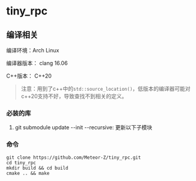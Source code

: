 # tiny_rpc

## 编译相关

编译环境：Arch Linux

编译器版本： clang 16.06

C++版本： C++20

>注意：用到了c++中的`std::source_location()`，低版本的编译器可能对c++20支持不好，导致查找不到相关的定义。

### 必装的库

1. git submodule update --init --recursive: 更新以下子模块

### 命令

```shell
git clone https://github.com/Meteor-Z/tiny_rpc.git
cd tiny_rpc 
mkdir build && cd build
cmake .. && make
```
